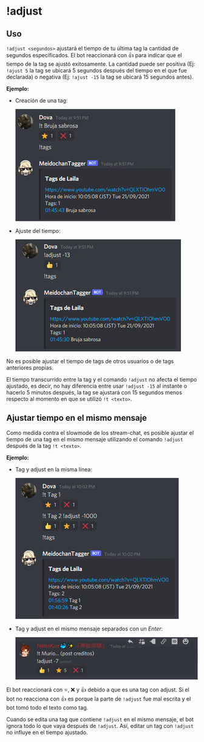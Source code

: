# !adjust

## Uso

`!adjust <segundos>` ajustará el tiempo de tu última tag la cantidad de segundos especificados. El bot reaccionará con 👍 para indicar que el tiempo de la tag se ajustó exitosamente. 
La cantidad puede ser positiva (Ej: `!ajust 5` la tag se ubicará 5 segundos después del tiempo en el que fue declarada) o negativa (Ej: `!ajust -15` la tag se ubicará 15 segundos antes). 

**Ejemplo:**

- Creación de una tag:

  ![](/images/adjust.png)

- Ajuste del tiempo:

  ![](/images/adjust2.png)

No es posible ajustar el tiempo de tags de otros usuarios o de tags anteriores propias. 

El tiempo transcurrido entre la tag y el comando `!adjust` no afecta el tiempo ajustado, es decir, no hay diferencia entre usar `!adjust -15` al instante o hacerlo 5 minutos después, la tag se ajustará con 15 segundos menos respecto al momento en que se utilizó `!t <texto>`. 

## Ajustar tiempo en el mismo mensaje

Como medida contra el slowmode de los stream-chat, es posible ajustar el tiempo de una tag en el mismo mensaje utilizando el comando `!adjust` después de la tag `!t <texto>`. 

**Ejemplo:**

- Tag y adjust en la misma línea:

  ![](/images/t_adjust.png)

- Tag y adjust en el mismo mensaje separados con un *Enter*:

  ![](/images/t_adjust2.png)

El bot reaccionará con ⭐, ❌ y 👍 debido a que es una tag con adjust. Si el bot no reacciona con 👍 es porque la parte de `!adjust` fue mal escrita y el bot tomó todo el texto como tag.

Cuando se edita una tag que contiene `!adjust` en el mismo mensaje, el bot ignora todo lo que vaya después de `!adjust`. Así, editar un tag con `!adjust` no influye en el tiempo ajustado.
